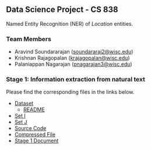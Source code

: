 ## Data Science Project - CS 838

Named Entity Recognition (NER) of *Location* entities.

### Team Members
- Aravind Soundararajan (soundararaj2@wisc.edu)
- Krishnan Rajagopalan (krajagopalan@wisc.edu)
- Palaniappan Nagarajan (pnagarajan3@wisc.edu)

### Stage 1: Information extraction from natural text
Please find the corresponding files in the links below.
- [Dataset](https://github.com/daravinds/CS-838/tree/master/mod)
	- [README](https://github.com/daravinds/CS-838/blob/master/mod/README.md)
- [Set I](https://github.com/daravinds/CS-838/tree/master/dev_set)
- [Set J](https://github.com/daravinds/CS-838/tree/master/test_set)
- [Source Code](https://github.com/daravinds/CS-838)
- [Compressed File](https://github.com/daravinds/CS-838/blob/master/all_files.zip)
- [Stage 1 Document](https://github.com/daravinds/CS-838/blob/master/Stage_1_Document.pdf)